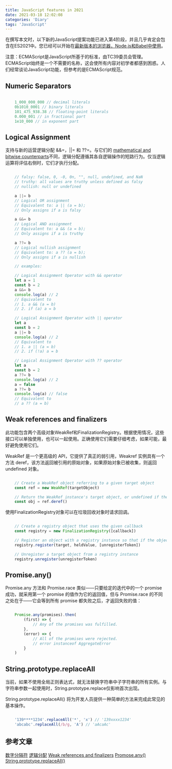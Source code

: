 ```yaml
---
title: JavaScript features in 2021
date: 2021-03-18 12:02:08
categories: 'Diary'
tags: 'JavaScript'
---
```


在撰写本文时，以下新的JavaScript提案功能已进入第4阶段，并且几乎肯定会包含在ES2021中。您已经可以开始在[最新版本的浏览器，Node.js和Babel中使用](https://kangax.github.io/compat-table/es2016plus/)。

注意：ECMAScript是JavaScript所基于的标准，由TC39委员会管理。ECMAScript始终是一个不需要的名称，这会使所有内容对初学者都感到困惑。人们经常谈论JavaScript功能，但参考的是ECMAScript规范。

## Numeric Separators

``` JavaScript

    1_000_000_000 // decimal literals
    0b1010_0001 // binary literals
    101_475_938.38 // floating-point literals
    0.000_001 // in fractional part
    1e10_000 // in exponent part
```

## Logical Assignment

支持与新的运营逻辑分配 &&=，||= 和 ??=。与它们的 [mathematical and bitwise counterparts](https://developer.mozilla.org/en-US/docs/Web/JavaScript/Reference/Operators#assignment_operators)不同，逻辑分配遵循其各自逻辑操作的短路行为。仅当逻辑运算将评估右侧时，它们才执行分配。

``` JavaScript

    // falsy: false, 0, -0, 0n, "", null, undefined, and NaN
    // truthy: all values are truthy unless defined as falsy
    // nullish: null or undefined

    a ||= b
    // Logical OR assignment
    // Equivalent to: a || (a = b);
    // Only assigns if a is falsy

    a &&= b
    // Logical AND assignment
    // Equivalent to: a && (a = b);
    // Only assigns if a is truthy

    a ??= b
    // Logical nullish assignment
    // Equivalent to: a ?? (a = b);
    // Only assigns if a is nullish

    // examples: 

    // Logical Assignment Operator with && operator
    let a = 1
    const b = 2
    a &&= b
    console.log(a) // 2
    // Equivalent to
    // 1. a && (a = b)
    // 2. if (a) a = b

    // Logical Assignment Operator with || operator
    let a
    const b = 2
    a ||= b
    console.log(a) // 2
    // Equivalent to
    // 1. a || (a = b)
    // 2. if (!a) a = b

    // Logical Assignment Operator with ?? operator
    let a
    const b = 2
    a ??= b
    console.log(a) // 2
    a = false
    a ??= b
    console.log(a) // false
    // Equivalent to
    // a ?? (a = b)
```

## Weak references and finalizers

此功能包含两个高级对象WeakRef和FinalizationRegistry。根据使用情况，这些接口可以单独使用，也可以一起使用。正确使用它们需要仔细考虑，如果可能，最好避免使用它们。

WeakRef 是一个更高级的 API，它提供了真正的弱引用，Weakref 实例具有一个方法 deref，该方法返回被引用的原始对象，如果原始对象已被收集，则返回 undefined 对象。

``` JavaScript

    // Create a WeakRef object referring to a given target object
    const ref = new WeakRef(targetObject)

    // Return the WeakRef instance's target object, or undefined if the target object has been garbage-collected
    const obj = ref.deref()
```

使用FinalizationRegistry对象可以在垃圾回收对象时请求回调。

``` JavaScript

    // Create a registry object that uses the given callback
    const registry = new FinalizationRegistry([callback])

    // Register an object with a registry instance so that if the object is garbage-collected, the registry's callback may get called
    registry.register(target, heldValue, [unregisterToken])

    // Unregister a target object from a registry instance
    registry.unregister(unregisterToken)
```

## Promise.any()

Promise.any 方法和 Promise.race 类似——只要给定的迭代中的一个 promise 成功，就采用第一个 promise 的值作为它的返回值，但与 Promise.race 的不同之处在于——它会等到所有 promise 都失败之后，才返回失败的值：

``` JavaScript

    Promise.any(promises).then(
        (first) => {
            // Any of the promises was fulfilled.
        },
        (error) => {
            // All of the promises were rejected.
            // error instanceof AggregateError
        }
    )
```

## String.prototype.replaceAll

当前，如果不使用全局正则表达式，就无法替换字符串中子字符串的所有实例。与字符串参数一起使用时，String.prototype.replace仅影响首次出现。

String.prototype.replaceAll() 将为开发人员提供一种简单的方法来完成此常见的基本操作。

``` JavaScript

    '139****1234'.replaceAll('*', 'x') // '139xxxx1234'
    'abcabc'.replaceAll(/b/g, 'A') // 'aAcaAc'
```

## 参考文章

[数字分隔符](https://ageek.dev/js-numeric-separators)
[逻辑分配](https://ageek.dev/js-logical-assignment)
[Weak references and finalizers](https://github.com/tc39/proposal-weakrefs)
[Promose.any()](https://github.com/tc39/proposal-promise-any)
[String.prototype.replaceAll()](https://github.com/tc39/proposal-string-replaceall)